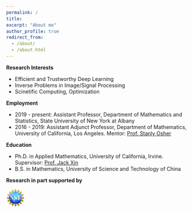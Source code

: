 ```yaml
---
permalink: /
title: 
excerpt: "About me"
author_profile: true
redirect_from: 
  - /about/
  - /about.html
---
```


**Research Interests**
 - Efficient and Trustworthy Deep Learning 
 - Inverse Problems in Image/Signal Processing
 - Scinetific Computing, Optimization
 


**Employment**
 - 2019 - present: Assistant Professor, Department of Mathematics and Statistics, State University of New York at Albany
 - 2016 - 2019: Assistant Adjunct Professor, Department of Mathematics, University of California, Los Angeles.
                Mentor: [Prof. Stanly Osher](https://www.math.ucla.edu/~sjo/)

**Education**
 - Ph.D. in Applied Mathematics, University of California, Irvine.
   Supervisor: [Prof. Jack Xin](https://www.math.uci.edu/~jxin/)
 - B.S. in Mathematics, University of Science and Technology of China 

**Research in part supported by** 
<p float="left">
<img src="/images/NSF-logo.png" height="50">
<!---
<img src="https://github.com/yin-penghang/yin-penghang.github.io/blob/main/images/IBM-Logo.jpeg" height="100"> -->
</p>

